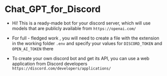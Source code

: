 # Chat_GPT_for_Discord

* Hi! This is a ready-made bot for your discord server, which will use models that are publicly available from ```https://openai.com/```



* For full - fledged work , you will need to create a file with the extension in the working folder ```.env``` and specify your values for ```DISCORD_TOKEN``` and ```OPEN_AI_TOKEN``` there



* To create your own discord bot and get its API, you can use a web application from Discord developers ```https://discord.com/developers/applications/```

